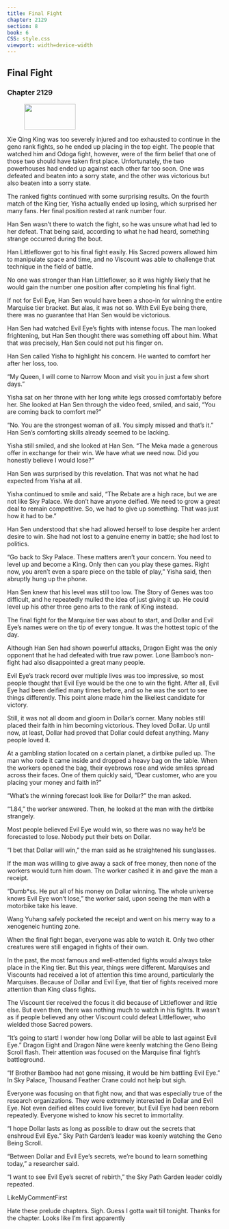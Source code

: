 ```yaml
---
title: Final Fight
chapter: 2129
section: 8
book: 6
CSS: style.css
viewport: width=device-width
---
```


## Final Fight

### Chapter 2129

<figure>
	<img src="../Images/gem.gif" alt="" id="gem" width="120" height="60" />
</figure>

Xie Qing King was too severely injured and too exhausted to continue in the geno rank fights, so he ended up placing in the top eight. The people that watched him and Odoga fight, however, were of the firm belief that one of those two should have taken first place. Unfortunately, the two powerhouses had ended up against each other far too soon. One was defeated and beaten into a sorry state, and the other was victorious but also beaten into a sorry state.

The ranked fights continued with some surprising results. On the fourth match of the King tier, Yisha actually ended up losing, which surprised her many fans. Her final position rested at rank number four.

Han Sen wasn’t there to watch the fight, so he was unsure what had led to her defeat. That being said, according to what he had heard, something strange occurred during the bout.

Han Littleflower got to his final fight easily. His Sacred powers allowed him to manipulate space and time, and no Viscount was able to challenge that technique in the field of battle.

No one was stronger than Han Littleflower, so it was highly likely that he would gain the number one position after completing his final fight.

If not for Evil Eye, Han Sen would have been a shoo-in for winning the entire Marquise tier bracket. But alas, it was not so. With Evil Eye being there, there was no guarantee that Han Sen would be victorious.

Han Sen had watched Evil Eye’s fights with intense focus. The man looked frightening, but Han Sen thought there was something off about him. What that was precisely, Han Sen could not put his finger on.

Han Sen called Yisha to highlight his concern. He wanted to comfort her after her loss, too.

“My Queen, I will come to Narrow Moon and visit you in just a few short days.”

Yisha sat on her throne with her long white legs crossed comfortably before her. She looked at Han Sen through the video feed, smiled, and said, “You are coming back to comfort me?”

“No. You are the strongest woman of all. You simply missed and that’s it.” Han Sen’s comforting skills already seemed to be lacking.

Yisha still smiled, and she looked at Han Sen. “The Meka made a generous offer in exchange for their win. We have what we need now. Did you honestly believe I would lose?”

Han Sen was surprised by this revelation. That was not what he had expected from Yisha at all.

Yisha continued to smile and said, “The Rebate are a high race, but we are not like Sky Palace. We don’t have anyone deified. We need to grow a great deal to remain competitive. So, we had to give up something. That was just how it had to be.”

Han Sen understood that she had allowed herself to lose despite her ardent desire to win. She had not lost to a genuine enemy in battle; she had lost to politics.

“Go back to Sky Palace. These matters aren’t your concern. You need to level up and become a King. Only then can you play these games. Right now, you aren’t even a spare piece on the table of play,” Yisha said, then abruptly hung up the phone.

Han Sen knew that his level was still too low. The Story of Genes was too difficult, and he repeatedly mulled the idea of just giving it up. He could level up his other three geno arts to the rank of King instead.

The final fight for the Marquise tier was about to start, and Dollar and Evil Eye’s names were on the tip of every tongue. It was the hottest topic of the day.

Although Han Sen had shown powerful attacks, Dragon Eight was the only opponent that he had defeated with true raw power. Lone Bamboo’s non-fight had also disappointed a great many people.

Evil Eye’s track record over multiple lives was too impressive, so most people thought that Evil Eye would be the one to win the fight. After all, Evil Eye had been deified many times before, and so he was the sort to see things differently. This point alone made him the likeliest candidate for victory.

Still, it was not all doom and gloom in Dollar’s corner. Many nobles still placed their faith in him becoming victorious. They loved Dollar. Up until now, at least, Dollar had proved that Dollar could defeat anything. Many people loved it.

At a gambling station located on a certain planet, a dirtbike pulled up. The man who rode it came inside and dropped a heavy bag on the table. When the workers opened the bag, their eyebrows rose and wide smiles spread across their faces. One of them quickly said, “Dear customer, who are you placing your money and faith in?”

“What’s the winning forecast look like for Dollar?” the man asked.

“1.84,” the worker answered. Then, he looked at the man with the dirtbike strangely.

Most people believed Evil Eye would win, so there was no way he’d be forecasted to lose. Nobody put their bets on Dollar.

“I bet that Dollar will win,” the man said as he straightened his sunglasses.

If the man was willing to give away a sack of free money, then none of the workers would turn him down. The worker cashed it in and gave the man a receipt.

“Dumb*ss. He put all of his money on Dollar winning. The whole universe knows Evil Eye won’t lose,” the worker said, upon seeing the man with a motorbike take his leave.

Wang Yuhang safely pocketed the receipt and went on his merry way to a xenogeneic hunting zone.

When the final fight began, everyone was able to watch it. Only two other creatures were still engaged in fights of their own.

In the past, the most famous and well-attended fights would always take place in the King tier. But this year, things were different. Marquises and Viscounts had received a lot of attention this time around, particularly the Marquises. Because of Dollar and Evil Eye, that tier of fights received more attention than King class fights.

The Viscount tier received the focus it did because of Littleflower and little else. But even then, there was nothing much to watch in his fights. It wasn’t as if people believed any other Viscount could defeat Littleflower, who wielded those Sacred powers.

“It’s going to start! I wonder how long Dollar will be able to last against Evil Eye.” Dragon Eight and Dragon Nine were keenly watching the Geno Being Scroll flash. Their attention was focused on the Marquise final fight’s battleground.

“If Brother Bamboo had not gone missing, it would be him battling Evil Eye.” In Sky Palace, Thousand Feather Crane could not help but sigh.

Everyone was focusing on that fight now, and that was especially true of the research organizations. They were extremely interested in Dollar and Evil Eye. Not even deified elites could live forever, but Evil Eye had been reborn repeatedly. Everyone wished to know his secret to immortality.

“I hope Dollar lasts as long as possible to draw out the secrets that enshroud Evil Eye.” Sky Path Garden’s leader was keenly watching the Geno Being Scroll.

“Between Dollar and Evil Eye’s secrets, we’re bound to learn something today,” a researcher said.

“I want to see Evil Eye’s secret of rebirth,” the Sky Path Garden leader coldly repeated.

LikeMyCommentFirst

Hate these prelude chapters. Sigh. Guess I gotta wait till tonight. Thanks for the chapter. Looks like I’m first apparently
